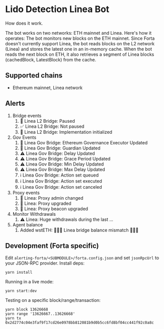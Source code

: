 # Lido Detection Linea Bot

How does it work.

The bot works on two networks: ETH mainnet and Linea.
Here's how it operates: The bot monitors new blocks on the ETH mainnet.
Since Forta doesn't currently support Linea, the bot reads blocks on the L2 network (Linea) and stores the latest one
in an in-memory cache.
When the bot reads the next block on ETH, it also retrieves a segment of Linea blocks (cachedBlock, LatestBlock) from
the cache.

## Supported chains

- Ethereum mainnet, Linea network

## Alerts

1. Bridge events
    1. 🚨 Linea L2 Bridge: Paused
    2. ✅ Linea L2 Bridge: Not paused
    3. 🚨 Linea L2 Bridge: Implementation initialized
2. Gov Events
    1. 🚨 Linea Gov Bridge: Ethereum Governance Executor Updated
    2. 🚨 Linea Gov Bridge: Guardian Updated
    3. ⚠️ Linea Gov Bridge: Delay Updated
    4. ⚠️ Linea Gov Bridge: Grace Period Updated
    5. ⚠️ Linea Gov Bridge: Min Delay Updated
    6. ⚠️ Linea Gov Bridge: Max Delay Updated
    7. ℹ Linea Gov Bridge: Action set queued
    8. ℹ Linea Gov Bridge: Action set executed
    9. ℹ Linea Gov Bridge: Action set canceled
3. Proxy events
    1. 🚨 Linea: Proxy admin changed
    2. 🚨 Linea: Proxy upgraded
    3. 🚨 Linea: Proxy beacon upgraded
4. Monitor Withdrawals
    1. ⚠️ Linea: Huge withdrawals during the last ...
5. Agent balance
    1. Added wstETH: 🚨🚨🚨 Linea bridge balance mismatch 🚨🚨🚨

## Development (Forta specific)

Edit `alerting-forta/<SUBMODULE>/forta.config.json` and set `jsonRpcUrl` to your JSON-RPC provider. Install deps:

```
yarn install
```

Running in a live mode:

```
yarn start:dev
```

Testing on a specific block/range/transaction:

```
yarn block 13626668
yarn range '13626667..13626668'
yarn tx 0x2d2774c04e3faf9f17cd26e0978bb812081b9d0b5cc6fd8bf04cc441f92c0a8c
```
